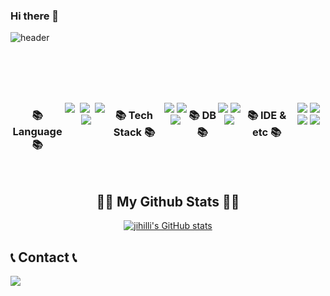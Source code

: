 ### Hi there 👋

<!--
**jihilli/jihilli** is a ✨ _special_ ✨ repository because its `README.md` (this file) appears on your GitHub profile.

Here are some ideas to get you started:

- 🔭 I’m currently working on ...
- 🌱 I’m currently learning ...
- 👯 I’m looking to collaborate on ...
- 🤔 I’m looking for help with ...
- 💬 Ask me about ...
- 📫 How to reach me: ...
- 😄 Pronouns: ...
- ⚡ Fun fact: ...
-->

<div align="left">

![header](https://capsule-render.vercel.app/api?type=Waving&height=200&text=Frontend%20Developer&desc=Jeehee's%20GitHub&descAlignY=70)

<br>
<br>
<br>
<br>

<div style="display:flex; flex-direction:row;">
    <h3 align="center">📚 Language 📚</h3>
<p align="center">
  <img src="https://img.shields.io/badge/TypeScript-3766AB?style=flat-square&logo=TypeScript&logoColor=white"/></a>&nbsp 
  <img src="https://img.shields.io/badge/JavaScript-ffb13b?style=flat-square&logo=JavaScript&logoColor=white"/></a>&nbsp 
  <img src="https://img.shields.io/badge/kotlin-7F52FF?style=flat-square&logo=kotlin&logoColor=white"/></a>&nbsp
  <img src="https://img.shields.io/badge/Java-007396?style=flat-square&logo=Java&logoColor=white"/></a>&nbsp
  <br> 
  <br>
</p>
  <br>
<h3 align="center">📚 Tech Stack 📚</h3>
        <p align="center">
            <img src="https://img.shields.io/badge/React-20232A?style=for-the-badge&logo=react&logoColor=61DAFB">
            <img src="https://img.shields.io/badge/Node.js-43853D?style=for-the-badge&logo=node.js&logoColor=white">
            <img src="https://img.shields.io/badge/Tailwind_CSS-38B2AC?style=for-the-badge&logo=tailwind-css&logoColor=white">
        </p>

<h3 align="center">📚 DB 📚</h3>
        <p align="center">
            <img src="https://img.shields.io/badge/oracle-F80000?style=for-the-badge&logo=oracle&logoColor=white">
            <img src="https://img.shields.io/badge/MariaDB-003545?style=for-the-badge&logo=mariadb&logoColor=white">
            <img src="https://img.shields.io/badge/mysql-4479A1?style=for-the-badge&logo=mysql&logoColor=white">
        </p>


<h3 align="center">📚 IDE & etc 📚</h3>
        <p align="center">
            <img src="https://img.shields.io/badge/Andoid Studio-3DDC84?style=for-the-badge&logo=android studio&logoColor=white">
            <img src="https://img.shields.io/badge/Visual_Studio_Code-0078D4?style=for-the-badge&logo=visual%20studio%20code&logoColor=white">
            <img src="https://img.shields.io/badge/Figma-F24E1E?style=for-the-badge&logo=figma&logoColor=white">
            <img src="https://img.shields.io/badge/Eclipse-2C2255?style=for-the-badge&logo=eclipse&logoColor=white">
        </p>
    <br>

    
   
   
</div><br>

 

<div align="center">

## 👩‍💻 My Github Stats 👩‍💻
[![jihilli's GitHub stats](https://github-readme-stats.vercel.app/api?username=jihilli&hide_title=true&show_icons=true&include_all_commits=true&disable_animations=true&theme=date_night)](https://github.com/jihilli/)
</div>

</div>

## 📞 Contact 📞
<div style="display:flex; flex-direction:row;">
    <a href="mailto:jihui.lee5890@gmail.com">
        <img src="https://img.shields.io/badge/Gmail-EA4335?style=for-the-badge&logo=Gmail&logoColor=white"> 
    </a>
</div><br>
